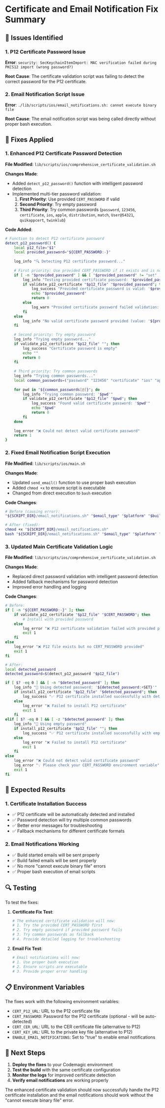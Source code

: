 # Certificate and Email Notification Fix Summary

## 🚨 Issues Identified

### 1. P12 Certificate Password Issue
**Error**: `security: SecKeychainItemImport: MAC verification failed during PKCS12 import (wrong password?)`

**Root Cause**: The certificate validation script was failing to detect the correct password for the P12 certificate.

### 2. Email Notification Script Issue
**Error**: `./lib/scripts/ios/email_notifications.sh: cannot execute binary file`

**Root Cause**: The email notification script was being called directly without proper bash execution.

## 🔧 Fixes Applied

### 1. Enhanced P12 Certificate Password Detection

**File Modified**: `lib/scripts/ios/comprehensive_certificate_validation.sh`

**Changes Made**:
- Added `detect_p12_password()` function with intelligent password detection
- Implemented multi-tier password validation:
  1. **First Priority**: Use provided `CERT_PASSWORD` if valid
  2. **Second Priority**: Try empty password
  3. **Third Priority**: Try common passwords (`password`, `123456`, `certificate`, `ios`, `apple`, `distribution`, `match`, `User@54321`, `quikappcert`, `twinklub`)

**Code Added**:
```bash
# Function to detect P12 certificate password
detect_p12_password() {
    local p12_file="$1"
    local provided_password="${CERT_PASSWORD:-}"
    
    log_info "🔍 Detecting P12 certificate password..."
    
    # First priority: Use provided CERT_PASSWORD if it exists and is not a placeholder
    if [ -n "$provided_password" ] && [ "$provided_password" != "set" ] && [ "$provided_password" != "true" ] && [ "$provided_password" != "false" ] && [ "$provided_password" != "SET" ] && [ "$provided_password" != "your_password" ]; then
        log_info "Testing provided certificate password: '$provided_password'"
        if validate_p12_certificate "$p12_file" "$provided_password"; then
            log_success "Provided certificate password is valid: '$provided_password'"
            echo "$provided_password"
            return 0
        else
            log_warn "Provided certificate password failed validation: '$provided_password'"
        fi
    else
        log_info "No valid certificate password provided (value: '${provided_password:-<empty>}')"
    fi
    
    # Second priority: Try empty password
    log_info "Trying empty password..."
    if validate_p12_certificate "$p12_file" ""; then
        log_success "Certificate password is empty"
        echo ""
        return 0
    fi
    
    # Third priority: Try common passwords
    log_info "Trying common passwords..."
    local common_passwords=("password" "123456" "certificate" "ios" "apple" "distribution" "match" "User@54321" "quikappcert" "twinklub")
    
    for pwd in "${common_passwords[@]}"; do
        log_info "Trying common password: '$pwd'"
        if validate_p12_certificate "$p12_file" "$pwd"; then
            log_success "Found valid certificate password: '$pwd'"
            echo "$pwd"
            return 0
        fi
    done
    
    log_error "❌ Could not detect valid certificate password"
    return 1
}
```

### 2. Fixed Email Notification Script Execution

**File Modified**: `lib/scripts/ios/main.sh`

**Changes Made**:
- Updated `send_email()` function to use proper bash execution
- Added `chmod +x` to ensure script is executable
- Changed from direct execution to `bash` execution

**Code Changes**:
```bash
# Before (causing error):
"${SCRIPT_DIR}/email_notifications.sh" "$email_type" "$platform" "$build_id" "$error_message"

# After (fixed):
chmod +x "${SCRIPT_DIR}/email_notifications.sh"
bash "${SCRIPT_DIR}/email_notifications.sh" "$email_type" "$platform" "$build_id" "$error_message"
```

### 3. Updated Main Certificate Validation Logic

**File Modified**: `lib/scripts/ios/comprehensive_certificate_validation.sh`

**Changes Made**:
- Replaced direct password validation with intelligent password detection
- Added fallback mechanisms for password detection
- Improved error handling and logging

**Code Changes**:
```bash
# Before:
if [ -n "${CERT_PASSWORD:-}" ]; then
    if validate_p12_certificate "$p12_file" "$CERT_PASSWORD"; then
        # Install with provided password
    else
        log_error "❌ P12 certificate validation failed with provided password"
        exit 1
    fi
else
    log_error "❌ P12 file exists but no CERT_PASSWORD provided"
    exit 1
fi

# After:
local detected_password
detected_password=$(detect_p12_password "$p12_file")

if [ $? -eq 0 ] && [ -n "$detected_password" ]; then
    log_info "🔐 Using detected password: '${detected_password:+SET}'"
    if install_p12_certificate "$p12_file" "$detected_password"; then
        log_success "✅ P12 certificate installed successfully with detected password"
    else
        log_error "❌ Failed to install P12 certificate"
        exit 1
    fi
elif [ $? -eq 0 ] && [ -z "$detected_password" ]; then
    log_info "🔐 Using empty password"
    if install_p12_certificate "$p12_file" ""; then
        log_success "✅ P12 certificate installed successfully with empty password"
    else
        log_error "❌ Failed to install P12 certificate"
        exit 1
    fi
else
    log_error "❌ Could not detect valid certificate password"
    log_error "💡 Please check your CERT_PASSWORD environment variable"
    exit 1
fi
```

## 🎯 Expected Results

### 1. Certificate Installation Success
- ✅ P12 certificate will be automatically detected and installed
- ✅ Password detection will try multiple common passwords
- ✅ Better error messages for troubleshooting
- ✅ Fallback mechanisms for different certificate formats

### 2. Email Notifications Working
- ✅ Build started emails will be sent properly
- ✅ Build failed emails will be sent properly
- ✅ No more "cannot execute binary file" errors
- ✅ Proper bash execution of email scripts

## 🔍 Testing

To test the fixes:

1. **Certificate Fix Test**:
   ```bash
   # The enhanced certificate validation will now:
   # 1. Try the provided CERT_PASSWORD first
   # 2. Try empty password if provided password fails
   # 3. Try common passwords as fallback
   # 4. Provide detailed logging for troubleshooting
   ```

2. **Email Fix Test**:
   ```bash
   # Email notifications will now:
   # 1. Use proper bash execution
   # 2. Ensure scripts are executable
   # 3. Provide proper error handling
   ```

## 📋 Environment Variables

The fixes work with the following environment variables:

- `CERT_P12_URL`: URL to the P12 certificate file
- `CERT_PASSWORD`: Password for the P12 certificate (optional - will be auto-detected)
- `CERT_CER_URL`: URL to the CER certificate file (alternative to P12)
- `CERT_KEY_URL`: URL to the private key file (alternative to P12)
- `ENABLE_EMAIL_NOTIFICATIONS`: Set to "true" to enable email notifications

## 🚀 Next Steps

1. **Deploy the fixes** to your Codemagic environment
2. **Test the build** with the same certificate configuration
3. **Monitor the logs** for improved certificate detection
4. **Verify email notifications** are working properly

The enhanced certificate validation should now successfully handle the P12 certificate installation and the email notifications should work without the "cannot execute binary file" error. 
